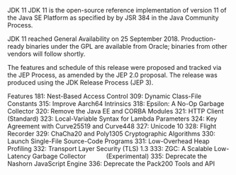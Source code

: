JDK 11
JDK 11 is the open-source reference implementation of version 11 of the Java SE Platform as specified by by JSR 384 in the Java Community Process.

JDK 11 reached General Availability on 25 September 2018. Production-ready binaries under the GPL are available from Oracle; binaries from other vendors will follow shortly.

The features and schedule of this release were proposed and tracked via the JEP Process, as amended by the JEP 2.0 proposal. The release was produced using the JDK Release Process (JEP 3).

Features
181: Nest-Based Access Control
309: Dynamic Class-File Constants
315: Improve Aarch64 Intrinsics
318: Epsilon: A No-Op Garbage Collector
320: Remove the Java EE and CORBA Modules
321: HTTP Client (Standard)
323: Local-Variable Syntax for Lambda Parameters
324: Key Agreement with Curve25519 and Curve448
327: Unicode 10
328: Flight Recorder
329: ChaCha20 and Poly1305 Cryptographic Algorithms
330: Launch Single-File Source-Code Programs
331: Low-Overhead Heap Profiling
332: Transport Layer Security (TLS) 1.3
333: ZGC: A Scalable Low-Latency Garbage Collector
   (Experimental)
335: Deprecate the Nashorn JavaScript Engine
336: Deprecate the Pack200 Tools and API